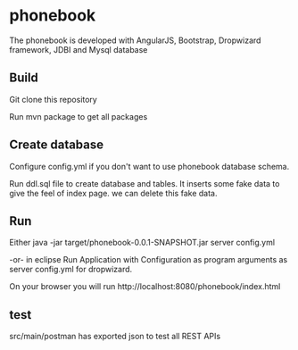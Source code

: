# phonebook
The phonebook is developed with AngularJS, Bootstrap, Dropwizard framework, JDBI and Mysql database

## Build
Git clone this repository

Run mvn package to get all packages

## Create database
Configure config.yml if you don't want to use phonebook database schema.

Run ddl.sql file to create database and tables. It inserts some fake data to give the feel of index page. we can delete this fake data.

## Run 
Either java -jar target/phonebook-0.0.1-SNAPSHOT.jar server config.yml

-or- in eclipse Run Application with Configuration as program arguments as server config.yml for dropwizard.

On your browser you will run http://localhost:8080/phonebook/index.html

## test
src/main/postman has exported json to test all REST APIs

